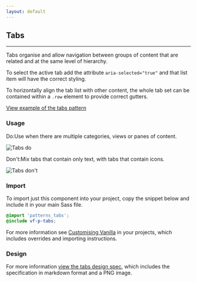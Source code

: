 ```yaml
---
layout: default
---
```


## Tabs

<hr>

Tabs organise and allow navigation between groups of content that are related and at the same level of hierarchy.

To select the active tab add the attribute `aria-selected="true"` and that list item will have the correct styling.

To horizontally align the tab list with other content, the whole tab set can be contained within a `.row` element to provide correct gutters.

<a href="/examples/patterns/tabs/" class="js-example">
View example of the tabs pattern
</a>

<div class="p-strip is-shallow">
  <h3>Usage</h3>
  <div class="row">
    <div class="col-6">
      <div class="p-notification--positive">
        <p class="p-notification__response"><span class="p-notification__status">Do:</span>Use when there are multiple categories, views or panes of content.</p>
      </div>
      <img class="p-image--bordered" src="https://assets.ubuntu.com/v1/252d5420-navigation-tabs-color-do.png" alt="Tabs do">
    </div>
    <div class="col-6">
      <div class="p-notification--negative">
        <p class="p-notification__response"><span class="p-notification__status">Don't:</span>Mix tabs that contain only text, with tabs that contain icons.</p>
      </div>
      <img class="p-image--bordered" src="https://assets.ubuntu.com/v1/6a4ffc61-navigation-tabs-color-don%27t.png" alt="Tabs don't">
    </div>
  </div>
</div>

### Import

To import just this component into your project, copy the snippet below and include it in your main Sass file.

```scss
@import 'patterns_tabs';
@include vf-p-tabs;
```

For more information see [Customising Vanilla](/customising-vanilla/) in your projects, which includes overrides and importing instructions.

### Design

For more information [view the tabs design spec](https://github.com/ubuntudesign/vanilla-design/tree/master/Tabs), which includes the specification in markdown format and a PNG image.
